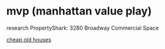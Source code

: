 # mvp (manhattan value play)

research PropertyShark:  3280 Broadway Commercial Space

[cheap old houses](https://www.cheapoldhouses.com/)

